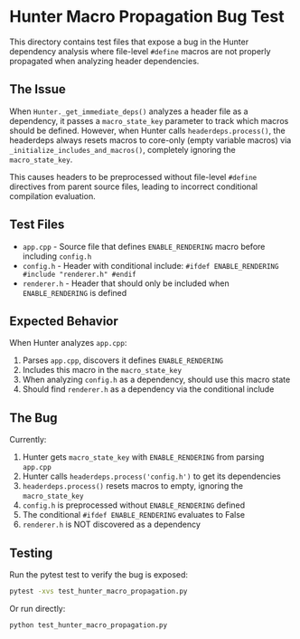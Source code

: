 # Hunter Macro Propagation Bug Test

This directory contains test files that expose a bug in the Hunter dependency analysis where file-level `#define` macros are not properly propagated when analyzing header dependencies.

## The Issue

When `Hunter._get_immediate_deps()` analyzes a header file as a dependency, it passes a `macro_state_key` parameter to track which macros should be defined. However, when Hunter calls `headerdeps.process()`, the headerdeps always resets macros to core-only (empty variable macros) via `_initialize_includes_and_macros()`, completely ignoring the `macro_state_key`.

This causes headers to be preprocessed without file-level `#define` directives from parent source files, leading to incorrect conditional compilation evaluation.

## Test Files

- `app.cpp` - Source file that defines `ENABLE_RENDERING` macro before including `config.h`
- `config.h` - Header with conditional include: `#ifdef ENABLE_RENDERING #include "renderer.h" #endif`
- `renderer.h` - Header that should only be included when `ENABLE_RENDERING` is defined

## Expected Behavior

When Hunter analyzes `app.cpp`:
1. Parses `app.cpp`, discovers it defines `ENABLE_RENDERING`
2. Includes this macro in the `macro_state_key`
3. When analyzing `config.h` as a dependency, should use this macro state
4. Should find `renderer.h` as a dependency via the conditional include

## The Bug

Currently:
1. Hunter gets `macro_state_key` with `ENABLE_RENDERING` from parsing `app.cpp`
2. Hunter calls `headerdeps.process('config.h')` to get its dependencies
3. `headerdeps.process()` resets macros to empty, ignoring the `macro_state_key`
4. `config.h` is preprocessed without `ENABLE_RENDERING` defined
5. The conditional `#ifdef ENABLE_RENDERING` evaluates to False
6. `renderer.h` is NOT discovered as a dependency

## Testing

Run the pytest test to verify the bug is exposed:

```bash
pytest -xvs test_hunter_macro_propagation.py
```

Or run directly:

```bash
python test_hunter_macro_propagation.py
```
